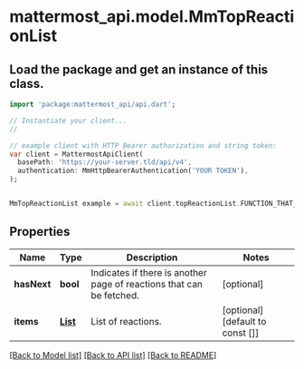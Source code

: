 # mattermost_api.model.MmTopReactionList

## Load the package and get an instance of this class.
```dart
import 'package:mattermost_api/api.dart';

// Instantiate your client...
//

// example client with HTTP Bearer authorization and string token:
var client = MattermostApiClient(
  basePath: 'https://your-server.tld/api/v4',
  authentication: MmHttpBearerAuthentication('YOUR TOKEN'),
);


MmTopReactionList example = await client.topReactionList.FUNCTION_THAT_RETURNS_THIS_CLASS();

```

## Properties
Name | Type | Description | Notes
------------ | ------------- | ------------- | -------------
**hasNext** | **bool** | Indicates if there is another page of reactions that can be fetched. | [optional] 
**items** | [**List<MmTopReaction>**](MmTopReaction.md) | List of reactions. | [optional] [default to const []]

[[Back to Model list]](../GENERATED_README.md#documentation-for-models) [[Back to API list]](../GENERATED_README.md#documentation-for-api-endpoints) [[Back to README]](../GENERATED_README.md)


